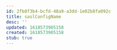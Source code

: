 ```yaml
---
id: 2fb8f3b4-bcfd-48a9-a3dd-1e02b8fa092c
title: saslConfigName
desc: ''
updated: 1618573905158
created: 1618573905158
stub: true
---
```



